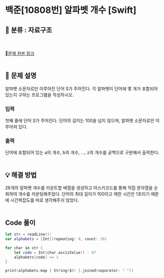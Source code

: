 # 백준[10808번] 알파벳 개수 [Swift]

## 🔎 분류 : 자료구조
<br><br>
🔗[문제 원본 링크](https://www.acmicpc.net/problem/10808)
<br><br>
## 📝 문제 설명
알파벳 소문자로만 이루어진 단어 S가 주어진다. 각 알파벳이 단어에 몇 개가 포함되어 있는지 구하는 프로그램을 작성하시오.

### 입력
첫째 줄에 단어 S가 주어진다. 단어의 길이는 100을 넘지 않으며, 알파벳 소문자로만 이루어져 있다.

### 출력
단어에 포함되어 있는 a의 개수, b의 개수, …, z의 개수를 공백으로 구분해서 출력한다.
<br><br>
## 💡 해결 방법
26개의 알파벳 개수를 카운트할 배열을 생성하고 아스키코드를 통해 직접 문자열을 순회하여 개수를 카운팅해주었다.
단어의 최대 길이가 100이고 제한 시간은 1초이기 때문에 시간복잡도를 따로 생각해주지 않았다.
<br><br>

## Code 풀이
```Swift
let str = readLine()!
var alphabets = [Int](repeating: 0, count: 26)

for char in str {
    let code = Int(char.asciiValue!) - 97
    alphabets[code] += 1
}

print(alphabets.map { String($0) }.joined(separator: " "))
```

